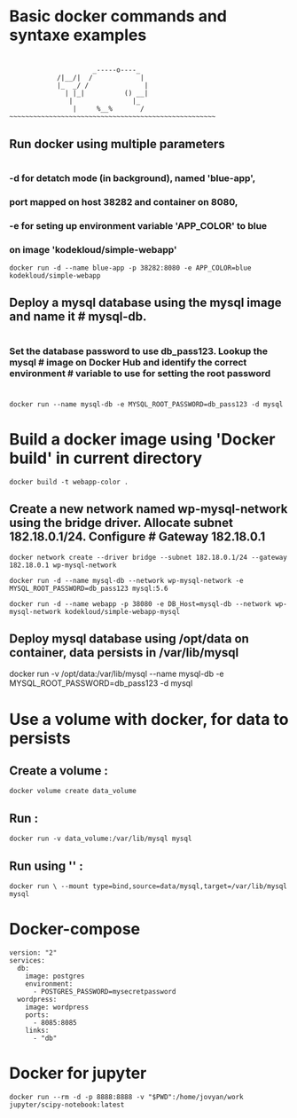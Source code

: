 # Basic docker commands and syntaxe examples
#
```console
                     _-----o----_
            /|__/|  /            |
            |_  _/ /              |
              | |_|          () __|
               |               |_
                |     %__%       /
~~~~~~~~~~~~~~~~~~~~~~~~~~~~~~~~~~~~~~~~~~~~~~~~~~~~
```
## Run docker using multiple parameters
#
### -d for detatch mode (in background), named 'blue-app',
### port mapped on host 38282 and container on 8080, 
### -e for seting up environment variable 'APP_COLOR' to blue
### on image 'kodekloud/simple-webapp'

```console
docker run -d --name blue-app -p 38282:8080 -e APP_COLOR=blue kodekloud/simple-webapp
```
## Deploy a mysql database using the mysql image and name it # mysql-db.
#
### Set the database password to use db_pass123. Lookup the mysql # image on Docker Hub and identify the correct environment # variable to use for setting the root password
#
```console
docker run --name mysql-db -e MYSQL_ROOT_PASSWORD=db_pass123 -d mysql 
```
# Build a docker image using 'Docker build' in current directory
```console
docker build -t webapp-color .
```
## Create a new network named wp-mysql-network using the bridge driver. Allocate subnet 182.18.0.1/24. Configure # Gateway 182.18.0.1
```console
docker network create --driver bridge --subnet 182.18.0.1/24 --gateway 182.18.0.1 wp-mysql-network

docker run -d --name mysql-db --network wp-mysql-network -e MYSQL_ROOT_PASSWORD=db_pass123 mysql:5.6

docker run -d --name webapp -p 38080 -e DB_Host=mysql-db --network wp-mysql-network kodekloud/simple-webapp-mysql
```
## Deploy mysql database using /opt/data on container, data persists in /var/lib/mysql

docker run -v /opt/data:/var/lib/mysql --name mysql-db -e MYSQL_ROOT_PASSWORD=db_pass123 -d mysql

# Use a volume with docker, for data to persists

## Create a volume : 
```console
docker volume create data_volume
```
## Run : 
```console
docker run -v data_volume:/var/lib/mysql mysql
```
## Run using '\' : 
```console
docker run \ --mount type=bind,source=data/mysql,target=/var/lib/mysql mysql
```
# Docker-compose
```console
version: "2"
services:
  db:
    image: postgres
    environment:
      - POSTGRES_PASSWORD=mysecretpassword
  wordpress:
    image: wordpress
    ports:
      - 8085:8085
    links:
      - "db"
```
# Docker for jupyter 
```console
docker run --rm -d -p 8888:8888 -v "$PWD":/home/jovyan/work jupyter/scipy-notebook:latest
```